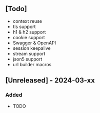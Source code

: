 ## [Todo]

- context reuse
- tls support
- h1 & h2 support
- cookie support
- Swagger & OpenAPI
- session keepalive
- stream support
- json5 support
- url builder macros

## [Unreleased] - 2024-03-xx

### Added

- TODO